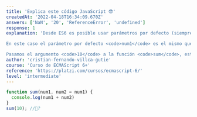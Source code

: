 ```yaml
---
title: 'Explica este código JavaScript 😎'
createdAt: '2022-04-18T16:34:09.670Z'
answers: ['NaN', '20', 'ReferenceError', 'undefined']
response: 1
explanation: 'Desde ES6 es posible usar parámetros por defecto (siempre y cuando sean los últimos declarados en la función).

En este caso el parámetro por defecto <code>num1</code> es el mismo que el primer parámetro, no hay ningun problema simpre y cuando este declarado al final de la lista de parámetros de la función.

Pasamos el argumento <code>10</code> a la función <code>sum</code>, esto significa que <code>num2</code> deberá usar su valor por defecto que seria el mismo de <code>num1</code>, osea <code>10</code>; entonces <code>10 + 10</code> nos da el resultado final <code>20</code>.'
author: 'cristian-fernando-villca-gutie'
course: 'Curso de ECMAScript 6+'
reference: 'https://platzi.com/cursos/ecmascript-6/'
level: 'intermediate'
---
```

```javascript
function sum(num1, num2 = num1) {
  console.log(num1 + num2)
}
sum(10); //🤔?
```